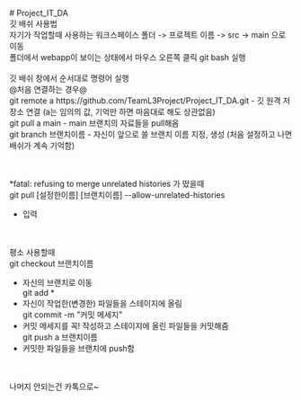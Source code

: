 <p># Project_IT_DA<br>
깃 배쉬 사용법<br>
자기가 작업할때 사용하는 워크스페이스 폴더 -> 프로젝트 이름 -> src -> main 으로 이동<br>
폴더에서 webapp이 보이는 상태에서 마우스 오른쪽 클릭 git bash 실행<br>
<br>
깃 배쉬 창에서 순서대로 명령어 실행<br>  
@처음 연결하는 경우@<br>
git remote a https://github.com/TeamL3Project/Project_IT_DA.git    
  - 깃 원격 저장소 연결 (a는 임의의 값, 기억만 하면 마음대로 해도 상관없음)<br>
git pull a main                                                    
  - main 브랜치의 자료들을 pull해옴<br>
git branch 브랜치이름                                               
  - 자신이 앞으로 쓸 브랜치 이름 지정, 생성 (처음 설정하고 나면 배쉬가 계속 기억함)<br>
<br><br>

*fatal: refusing to merge unrelated histories 가 떴을때<br>
git pull [설정한이름] [브랜치이름] --allow-unrelated-histories      
   - 입력       <br>
<br><br>

평소 사용할때<br>
git checkout 브랜치이름                                            
   - 자신의 브랜치로 이동<br>
git add *
   - 자신이 작업한(변경한) 파일들을 스테이지에 올림<br>
git commit -m "커밋 메세지"
   - 커밋 메세지를 꼭! 작성하고 스테이지에 올린 파일들을 커밋해줌<br>
git push a 브랜치이름
   - 커밋한 파일들을 브랜치에 push함<br>
<br><br>

나머지 안되는건 카톡으로~<br>
</p>
